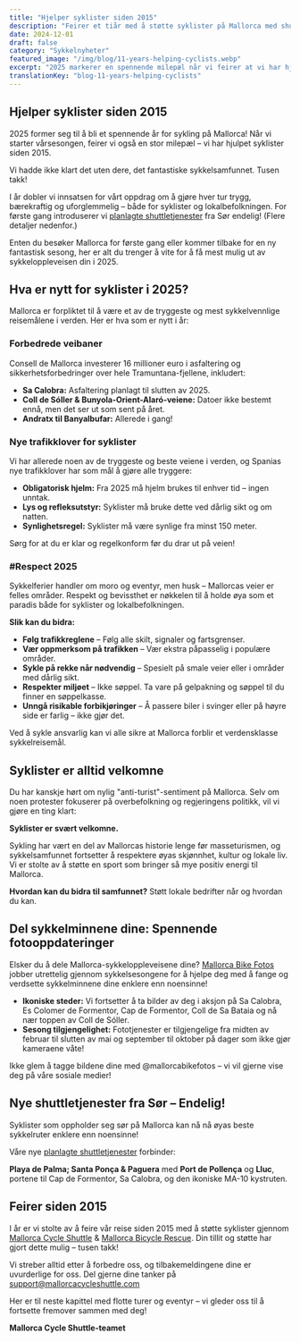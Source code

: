 ```yaml
---
title: "Hjelper syklister siden 2015"
description: "Feirer et tiår med å støtte syklister på Mallorca med shuttletjenester, sykkelhjelp, og en forpliktelse til trygge, bærekraftige sykkeloppleveiser."
date: 2024-12-01
draft: false
category: "Sykkelnyheter"
featured_image: "/img/blog/11-years-helping-cyclists.webp"
excerpt: "2025 markerer en spennende milepæl når vi feirer at vi har hjulpet syklister siden 2015. Oppdag hva som er nytt i år, fra forbedrede veier til nye shuttletjenester fra Sør."
translationKey: "blog-11-years-helping-cyclists"
---
```


## Hjelper syklister siden 2015

2025 former seg til å bli et spennende år for sykling på Mallorca! Når vi starter vårsesongen, feirer vi også en stor milepæl – vi har hjulpet syklister siden 2015.

Vi hadde ikke klart det uten dere, det fantastiske sykkelsamfunnet. Tusen takk!

I år dobler vi innsatsen for vårt oppdrag om å gjøre hver tur trygg, bærekraftig og uforglemmelig – både for syklister og lokalbefolkningen. For første gang introduserer vi <a href="https://mallorcacycleshuttle.company.site/products/Scheduled-Bike-Buses-c15728235" target="_blank">planlagte shuttletjenester</a> fra Sør endelig! (Flere detaljer nedenfor.)

Enten du besøker Mallorca for første gang eller kommer tilbake for en ny fantastisk sesong, her er alt du trenger å vite for å få mest mulig ut av sykkeloppleveisen din i 2025.

## Hva er nytt for syklister i 2025?

Mallorca er forpliktet til å være et av de tryggeste og mest sykkelvennlige reisemålene i verden. Her er hva som er nytt i år:

### Forbedrede veibaner

Consell de Mallorca investerer 16 millioner euro i asfaltering og sikkerhetsforbedringer over hele Tramuntana-fjellene, inkludert:

- **Sa Calobra:** Asfaltering planlagt til slutten av 2025.
- **Coll de Sóller & Bunyola-Orient-Alaró-veiene:** Datoer ikke bestemt ennå, men det ser ut som sent på året.
- **Andratx til Banyalbufar:** Allerede i gang!

### Nye trafikklover for syklister

Vi har allerede noen av de tryggeste og beste veiene i verden, og Spanias nye trafikklover har som mål å gjøre alle tryggere:

- **Obligatorisk hjelm:** Fra 2025 må hjelm brukes til enhver tid – ingen unntak.
- **Lys og refleksutstyr:** Syklister må bruke dette ved dårlig sikt og om natten.
- **Synlighetsregel:** Syklister må være synlige fra minst 150 meter.

Sørg for at du er klar og regelkonform før du drar ut på veien!

### #Respect 2025

Sykkelferier handler om moro og eventyr, men husk – Mallorcas veier er felles områder. Respekt og bevissthet er nøkkelen til å holde øya som et paradis både for syklister og lokalbefolkningen.

**Slik kan du bidra:**

- **Følg trafikkreglene** – Følg alle skilt, signaler og fartsgrenser.
- **Vær oppmerksom på trafikken** – Vær ekstra påpasselig i populære områder.
- **Sykle på rekke når nødvendig** – Spesielt på smale veier eller i områder med dårlig sikt.
- **Respekter miljøet** – Ikke søppel. Ta vare på gelpakning og søppel til du finner en søppelkasse.
- **Unngå risikable forbikjøringer** – Å passere biler i svinger eller på høyre side er farlig – ikke gjør det.

Ved å sykle ansvarlig kan vi alle sikre at Mallorca forblir et verdensklasse sykkelreisemål.

## Syklister er alltid velkomne

Du har kanskje hørt om nylig "anti-turist"-sentiment på Mallorca. Selv om noen protester fokuserer på overbefolkning og regjeringens politikk, vil vi gjøre en ting klart:

**Syklister er svært velkomne.**

Sykling har vært en del av Mallorcas historie lenge før masseturismen, og sykkelsamfunnet fortsetter å respektere øyas skjønnhet, kultur og lokale liv. Vi er stolte av å støtte en sport som bringer så mye positiv energi til Mallorca.

**Hvordan kan du bidra til samfunnet?** Støtt lokale bedrifter når og hvordan du kan.

## Del sykkelminnene dine: Spennende fotooppdateringer

Elsker du å dele Mallorca-sykkeloppleveisene dine? <a href="https://www.mallorcacyclingphotos.com/" target="_blank">Mallorca Bike Fotos</a> jobber utrettelig gjennom sykkelsesongene for å hjelpe deg med å fange og verdsette sykkelminnene dine enklere enn noensinne!

- **Ikoniske steder:** Vi fortsetter å ta bilder av deg i aksjon på Sa Calobra, Es Colomer de Formentor, Cap de Formentor, Coll de Sa Bataia og nå nær toppen av Coll de Sóller.
- **Sesong tilgjengelighet:** Fototjenester er tilgjengelige fra midten av februar til slutten av mai og september til oktober på dager som ikke gjør kameraene våte!

Ikke glem å tagge bildene dine med @mallorcabikefotos – vi vil gjerne vise deg på våre sosiale medier!

## Nye shuttletjenester fra Sør – Endelig!

Syklister som oppholder seg sør på Mallorca kan nå nå øyas beste sykkelruter enklere enn noensinne!

Våre nye <a href="https://mallorcacycleshuttle.company.site/products/Scheduled-Bike-Buses-c15728235" target="_blank">planlagte shuttletjenester</a> forbinder:

**Playa de Palma; Santa Ponça & Paguera** med **Port de Pollença** og **Lluc**, portene til Cap de Formentor, Sa Calobra, og den ikoniske MA-10 kystruten.

## Feirer siden 2015

I år er vi stolte av å feire vår reise siden 2015 med å støtte syklister gjennom <a href="https://mallorcacycleshuttle.company.site/products/Scheduled-Bike-Buses-c15728235" target="_blank">Mallorca Cycle Shuttle</a> & <a href="https://mallorcacycleshuttle.company.site/products/Rescue-&-Recovery-c15728236" target="_blank">Mallorca Bicycle Rescue</a>. Din tillit og støtte har gjort dette mulig – tusen takk!

Vi streber alltid etter å forbedre oss, og tilbakemeldingene dine er uvurderlige for oss. Del gjerne dine tanker på support@mallorcacycleshuttle.com

Her er til neste kapittel med flotte turer og eventyr – vi gleder oss til å fortsette fremover sammen med deg!

**Mallorca Cycle Shuttle-teamet**
